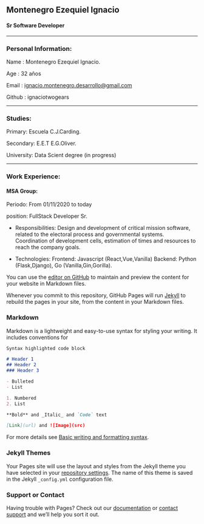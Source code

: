 ##  Montenegro Ezequiel Ignacio
#### Sr Software Developer
---
### Personal Information:
Name : Montenegro Ezequiel Ignacio.

Age : 32 años

Email : ignacio.montenegro.desarrollo@gmail.com

Github : ignaciotwogears

---

### Studies:
Primary: Escuela C.J.Carding. 

Secondary: E.E.T E.G.Oliver. 

University: Data Scient degree (in progress)

---

### Work Experience:

#### MSA Group:
Periodo: From 01/11/2020 to today

position: FullStack Developer Sr.

- Responsibilities: Design and development of critical mission software, related to the electoral process and governmental systems.
Coordination of development cells, estimation of times and resources to reach the company goals.

- Technologies: Frontend: Javascript (React,Vue,Vanilla)
Backend: Python (Flask,Django), Go (Vanilla,Gin,Gorilla).







You can use the [editor on GitHub](https://github.com/ignaciotwogears/ignaciomontenegro/edit/gh-pages/index.md) to maintain and preview the content for your website in Markdown files.

Whenever you commit to this repository, GitHub Pages will run [Jekyll](https://jekyllrb.com/) to rebuild the pages in your site, from the content in your Markdown files.

### Markdown

Markdown is a lightweight and easy-to-use syntax for styling your writing. It includes conventions for

```markdown
Syntax highlighted code block

# Header 1
## Header 2
### Header 3

- Bulleted
- List

1. Numbered
2. List

**Bold** and _Italic_ and `Code` text

[Link](url) and ![Image](src)
```

For more details see [Basic writing and formatting syntax](https://docs.github.com/en/github/writing-on-github/getting-started-with-writing-and-formatting-on-github/basic-writing-and-formatting-syntax).

### Jekyll Themes

Your Pages site will use the layout and styles from the Jekyll theme you have selected in your [repository settings](https://github.com/ignaciotwogears/ignaciomontenegro/settings/pages). The name of this theme is saved in the Jekyll `_config.yml` configuration file.

### Support or Contact

Having trouble with Pages? Check out our [documentation](https://docs.github.com/categories/github-pages-basics/) or [contact support](https://support.github.com/contact) and we’ll help you sort it out.
